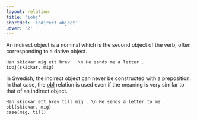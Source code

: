 ```yaml
---
layout: relation
title: 'iobj'
shortdef: 'indirect object'
udver: '2'
---
```


An indirect object is a nominal which is the second object of the verb, often corresponding to a dative object.

~~~ sdparse
Han skickar mig ett brev . \n He sends me a letter .
iobj(skickar, mig)
~~~

In Swedish, the indirect object can never be constructed with a preposition. In that case, the [obl]() relation
is used even if the meaning is very similar to that of an indirect object.

~~~ sdparse
Han skickar ett brev till mig . \n He sends a letter to me .
obl(skickar, mig)
case(mig, till)
~~~

<!-- Interlanguage links updated Po lis 14 15:35:28 CET 2022 -->
